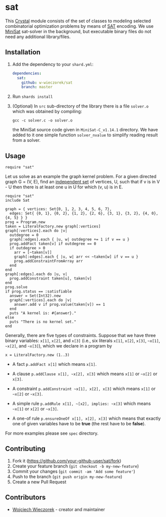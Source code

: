 # sat

This [Crystal](https://crystal-lang.org/) module consists of the set of classes 
to modeling selected combinatorial optimization problems by means of 
[SAT](https://en.wikipedia.org/wiki/Boolean_satisfiability_problem) encoding.
We use [MiniSat](http://minisat.se/Main.html) sat-solver in the background, but
executable binary files do not need any additional library/files.

## Installation

1. Add the dependency to your `shard.yml`:

   ```yaml
   dependencies:
     sat:
       github: w-wieczorek/sat
       branch: master
   ```

2. Run `shards install`

3. (Optional) In `src` sub-directory of the library there is a file `solver.o`
   which was obtained by compiling:

   ```
   gcc -c solver.c -o solver.o
   ```

   the MiniSat source code given in `MiniSat-C_v1.14.1` directory. We have added
   to it one simple function `solver_nvalue` to simplify reading result from
   a solver.

## Usage

```crystal
require "sat"
```

Let us solve as an example the graph kernel problem. For a given directed graph G = (V, E), 
find an [independent set](https://en.wikipedia.org/wiki/Independent_set_(graph_theory))
of vertices, U, such that if v is in V - U then there is at least one u in U for which 
(v, u) is in E.

```crystal
require "sat"
include Sat

graph = { vertices: Set{0, 1, 2, 3, 4, 5, 6, 7}, 
  edges: Set{ {0, 1}, {0, 2}, {1, 2}, {2, 6}, {3, 1}, {3, 2}, {4, 0}, {4, 5} } }
prog = Program.new
taken = LiteralFactory.new graph[:vertices]
graph[:vertices].each do |v|
  outdegree = 0
  graph[:edges].each { |u, w| outdegree += 1 if v == u }
  prog.addFact taken[v] if outdegree == 0
  if outdegree > 0
    arr = [~taken[v]]
    graph[:edges].each { |u, w| arr << ~taken[w] if v == u }
    prog.addConstraintFromArray arr
  end
end
graph[:edges].each do |u, v|
  prog.addConstraint taken[u], taken[v]
end
prog.solve
if prog.status == :satisfiable
  answer = Set(Int32).new
  graph[:vertices].each do |v|
    answer.add v if prog.value(taken[v]) == 1
  end
  puts "A kernel is: #{answer}."
else
  puts "There is no kernel set."
end
```

Generally, there are five types of constraints. Suppose that we have three
binary variables: `x[1]`, `x[2]`, and `x[3]` (i.e., six literals `x[1]`, `x[2]`, `x[3]`,
`~x[1]`, `~x[2]`, and `~x[3]`), which we declare in a program by

```crystal
x = LiteralFactory.new (1..3)
```

* A fact `p.addFact x[1]` which means `x[1]`.

* A clause `p.addClause x[1], ~x[2], x[3]` which means `x[1]` or `~x[2]` or `x[3]`.

* A constraint `p.addConstraint ~x[1], x[2], x[3]` which means `x[1]` or `~x[2]` or `~x[3]`.

* A simple rule `p.addRule x[1], ~[x2], implies: ~x[3]` which means `~x[1]` or `x[2]` or `~x[3]`.

* A one-of rule `p.ensureOneOf x[1], x[2], x[3]` which means that exactly one of given
  variables have to be **true** (the rest have to be **false**).

For more examples please see `spec` directory.

## Contributing

1. Fork it (<https://github.com/your-github-user/sat/fork>)
2. Create your feature branch (`git checkout -b my-new-feature`)
3. Commit your changes (`git commit -am 'Add some feature'`)
4. Push to the branch (`git push origin my-new-feature`)
5. Create a new Pull Request

## Contributors

- [Wojciech Wieczorek](https://github.com/w-wieczorek) - creator and maintainer
